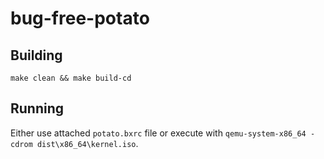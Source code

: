 # bug-free-potato


## Building

    make clean && make build-cd


## Running

Either use attached `potato.bxrc` file or execute with `qemu-system-x86_64 -cdrom dist\x86_64\kernel.iso`.

